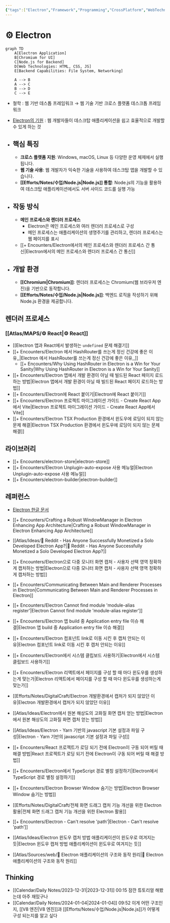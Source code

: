 ```yaml
---
{"tags":["Electron","Framework","Programming","CrossPlatform","WebTechnologies","개발/프로젝트"],"aliases":"일렉트론,⚙️ Electron","link":null,"up":null,"persona":null,"index":null,"date_created":"2023-12-30","date_modified":"2024-02-22","dg-publish":true,"permalink":"/atlas/maps/electron/","dgPassFrontmatter":true,"noteIcon":"1","created":"2023-12-30T23:43:50.295+09:00","updated":"2024-02-22T16:33:11.586+09:00"}
---
```


# ⚙️ Electron

```mermaid
graph TD
    A[Electron Application]
    B[Chromium for UI]
    C[Node.js for Backend]
    D[Web Technologies: HTML, CSS, JS]
    E[Backend Capabilities: File System, Networking]

    A --> B
    A --> C
    B --> D
    C --> E
```
- 철학 : 웹 기반 데스톱 프레임워크 → 웹 기술 기반 크로스 플랫폼 데스크톱 프레임워크

- [Electron의 기원](https://www.electronjs.org/blog/10-years-of-electron) : 웹 개발자들이 데스크탑 애플리케이션을 쉽고 효율적으로 개발할 수 있게 하는 것

- ## 핵심 특징
	- **크로스 플랫폼 지원**: Windows, macOS, Linux 등 다양한 운영 체제에서 실행됩니다.
	- **웹 기술 사용**: 웹 개발자가 익숙한 기술을 사용하여 데스크탑 앱을 개발할 수 있습니다.
	- **[[Efforts/Notes/수업/Node.js\|Node.js]] 통합**: Node.js의 기능을 활용하여 데스크탑 애플리케이션에서도 서버 사이드 코드를 실행 가능

- ## 작동 방식
	- **메인 프로세스와 렌더러 프로세스**
		- Electron은 메인 프로세스와 여러 렌더러 프로세스로 구성
		- 메인 프로세스는 애플리케이션의 생명주기를 관리하고, 렌더러 프로세스는 웹 페이지를 표시
	- [[+ Encounters/Electron에서의 메인 프로세스와 렌더러 프로세스 간 통신\|Electron에서의 메인 프로세스와 렌더러 프로세스 간 통신]]

- ## 개발 환경
	- **[[Chromium\|Chromium]]**: 렌더러 프로세스는 Chromium(웹 브라우저 엔진)을 기반으로 동작합니다.
	- **[[Efforts/Notes/수업/Node.js\|Node.js]]**: 백엔드 로직을 작성하기 위해 Node.js 환경을 제공합니다.

## 렌더러 프로세스
### [[Atlas/MAPS/⚙️ React\|⚙️ React]]
- [[Electron 앱과 React에서 발생하는 `undefined` 문제 해결기]]
- [[+ Encounters/Electron 에서 HashRouter를 쓰는게 정신 건강에 좋은 이유,,\|Electron 에서 HashRouter를 쓰는게 정신 건강에 좋은 이유,,]]
	- [[+ Encounters/Why Using HashRouter in Electron is a Win for Your Sanity\|Why Using HashRouter in Electron is a Win for Your Sanity]]
- [[+ Encounters/Electron 앱에서 개발 환경이 아닐 때 빌드된 React 페이지 로드하는 방법\|Electron 앱에서 개발 환경이 아닐 때 빌드된 React 페이지 로드하는 방법]]
- [[+ Encounters/Electron에 React 붙이기\|Electron에 React 붙이기]]
- [[+ Encounters/Electron 프로젝트 마이그레이션 가이드 - Create React App에서 Vite\|Electron 프로젝트 마이그레이션 가이드 - Create React App에서 Vite]]
- [[+ Encounters/Electron TSX Production 환경에서 윈도우에 로딩이 되지 않는 문제 해결\|Electron TSX Production 환경에서 윈도우에 로딩이 되지 않는 문제 해결]]

## 라이브러리
- [[+ Encounters/electron-store\|electron-store]]
- [[+ Encounters/Electron Unplugin-auto-expose 사용 메뉴얼\|Electron Unplugin-auto-expose 사용 메뉴얼]]
- [[+ Encounters/electron-builder\|electron-builder]]
## 레퍼런스
- [Electron 한글 문서](https://tinydew4.gitbooks.io/electron-ko/content/?q=)

- [[+ Encounters/Crafting a Robust WindowManager in Electron Enhancing App Architecture\|Crafting a Robust WindowManager in Electron Enhancing App Architecture]]
- [[Atlas/Ideas/📜 Reddit - Has Anyone Successfully Monetized a Solo Developed Electron App?\|📜 Reddit - Has Anyone Successfully Monetized a Solo Developed Electron App?]]
- [[+ Encounters/Electron으로 다중 모니터 화면 캡처 - 사용자 선택 영역 정확하게 캡처하는 방법\|Electron으로 다중 모니터 화면 캡처 - 사용자 선택 영역 정확하게 캡처하는 방법]]
- [[+ Encounters/Communicating Between Main and Renderer Processes in Electron\|Communicating Between Main and Renderer Processes in Electron]]
- [[+ Encounters/Electron Cannot find module 'module-alias register'\|Electron Cannot find module 'module-alias register']]
- [[+ Encounters/Electron 앱 build 중 Application entry file 이슈 해결\|Electron 앱 build 중 Application entry file 이슈 해결]]
- [[+ Encounters/Electron 컴포넌트 link로 이동 시킨 후 캡처 안되는 이유\|Electron 컴포넌트 link로 이동 시킨 후 캡처 안되는 이유]]
- [[+ Encounters/Electron에서 시스템 클립보드 사용하기\|Electron에서 시스템 클립보드 사용하기]]
- [[+ Encounters/Electron 리액트에서 페이지를 구성 할 때 마다 윈도우를 생성하는게 맞는가\|Electron 리액트에서 페이지를 구성 할 때 마다 윈도우를 생성하는게 맞는가]]
- [[Efforts/Notes/DigitalCraft/Electron  개발환경에서 캡처가 되지 않았던 이유\|Electron  개발환경에서 캡처가 되지 않았던 이유]]
- [[Atlas/Ideas/Electron에서 원본 해상도의 고화질 화면 캡처 얻는 방법\|Electron에서 원본 해상도의 고화질 화면 캡처 얻는 방법]]
- [[Atlas/Ideas/Electron - Yarn 기반의 javascript 기본 설정과 파일 구성\|Electron - Yarn 기반의 javascript 기본 설정과 파일 구성]]
- [[+ Encounters/React 프로젝트가 로딩 되기 전에 Electron이 구동 되어 버릴 때 해결 방법\|React 프로젝트가 로딩 되기 전에 Electron이 구동 되어 버릴 때 해결 방법]]
- [[+ Encounters/Electron에서 TypeScript 경로 별칭 설정하기\|Electron에서 TypeScript 경로 별칭 설정하기]]
- [[+ Encounters/Electron Browser Window 숨기는 방법\|Electron Browser Window 숨기는 방법]]
- [[Efforts/Notes/DigitalCraft/전체 화면 드래그 캡처 기능 개선을 위한 Electron 활용\|전체 화면 드래그 캡처 기능 개선을 위한 Electron 활용]]
- [[+ Encounters/Electron - Can't resolve 'path’\|Electron - Can't resolve 'path’]]
- [[Atlas/Ideas/Electron 윈도우 캡처 방법  애플리케이션이 윈도우로 여겨지는 듯\|Electron 윈도우 캡처 방법  애플리케이션이 윈도우로 여겨지는 듯]]
- [[Atlas/Sources/web/📎  Electron 애플리케이션의 구조와 동작 원리\|📎  Electron 애플리케이션의 구조와 동작 원리]]


## Thinking
- [[Calendar/Daily Notes/2023-12-31\|2023-12-31]] 00:15 잠깐 튜토리얼 해봤는데 아주 재밌구나
- [[Calendar/Daily Notes/2024-01-04\|2024-01-04]] 09:52 이게 어떤 구조인지, [[V8 엔진\|V8 엔진]]과 [[Efforts/Notes/수업/Node.js\|Node.js]]가 어떻게 구성 되는지를 알고 싶다


